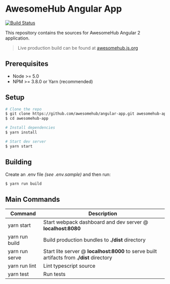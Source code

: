 # AwesomeHub Angular App

[![Build Status](https://travis-ci.org/awesomehub/angular-app.svg?branch=master)](https://travis-ci.org/awesomehub/angular-app)

This repository contains the sources for AwesomeHub Angular 2 application.

> Live production build can be found at [awesomehub.js.org](https://awesomehub.js.org)

## Prerequisites

- Node >= 5.0
- NPM >= 3.8.0 or Yarn (recommended)

## Setup

```bash
# Clone the repo
$ git clone https://github.com/awesomehub/angular-app.git awesomehub-app
$ cd awesomehub-app

# Install dependencies
$ yarn install

# Start dev server
$ yarn start
```

## Building

Create an .env file *(see .env.sample)* and then run:
```bash
$ yarn run build
```

## Main Commands

|Command|Description|
|---|---|
|yarn start|Start webpack dashboard and dev server @ **localhost:8080**|
|yarn run build|Build production bundles to **./dist** directory|
|yarn run serve|Start lite server @ **localhost:8000** to serve built artifacts from **./dist** directory|
|yarn run lint|Lint typescript source|
|yarn test|Run tests|
